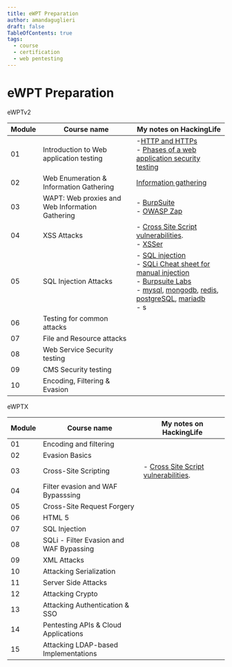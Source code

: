 ```yaml
---
title: eWPT Preparation
author: amandaguglieri
draft: false
TableOfContents: true
tags:
  - course
  - certification
  - web pentesting
---
```


# eWPT Preparation

eWPTv2

| Module | Course name | My notes on HackingLife |
| ---- | ---- | ---- |
| 01 | Introduction to Web application testing | -[HTTP and HTTPs](http-headers.md)<br>- [Phases of a web application security testing](penetration-testing-process.md) |
| 02 | Web Enumeration & Information Gathering | [Information gathering](information-gathering.md) |
| 03 | WAPT: Web proxies and Web Information Gathering | - [BurpSuite](burpsuite.md)<br>- [OWASP Zap](owasp-zap.md) |
| 04 | XSS Attacks | - [Cross Site Script vulnerabilities](webexploitation/cross-site-scripting-xss.md).<br>- [XSSer](xsser.md) |
| 05 | SQL Injection Attacks | - [SQL injection](sql-injection.md) <br>- [SQLi Cheat sheet for manual injection ](sqli-manual-attack.md)<br>- [Burpsuite Labs](burpsuite/burpsuite-sqli.md)<br>- [mysql](mysql.md), [mongodb](27017-27018-mongodb.md), [redis](6379-redis.md), [postgreSQL](5432-postgresql.md), [mariadb](mariadb.md)<br>- s |
| 06 | Testing for common attacks |  |
| 07 | File and Resource attacks |  |
| 08 | Web Service Security testing |  |
| 09 | CMS Security testing |  |
| 10  | Encoding, Filtering & Evasion  |  |


eWPTX

| Module | Course name | My notes on HackingLife |
| ---- | ---- | ---- |
| 01 | Encoding and filtering |  |
| 02 | Evasion Basics |  |
| 03 | Cross-Site Scripting | - [Cross Site Script vulnerabilities](webexploitation/cross-site-scripting-xss.md). |
| 04 | Filter evasion and WAF Bypasssing |  |
| 05 | Cross-Site Request Forgery |  |
| 06 | HTML 5 |  |
| 07 | SQL Injection |  |
| 08 | SQLi - Filter Evasion and WAF Bypassing |  |
| 09 | XML Attacks |  |
| 10 | Attacking Serialization |  |
| 11 | Server Side Attacks |  |
| 12 | Attacking Crypto |  |
| 13 | Attacking Authentication & SSO |  |
| 14 | Pentesting APIs & Cloud Applications |  |
| 15 | Attacking LDAP-based Implementations |  |

